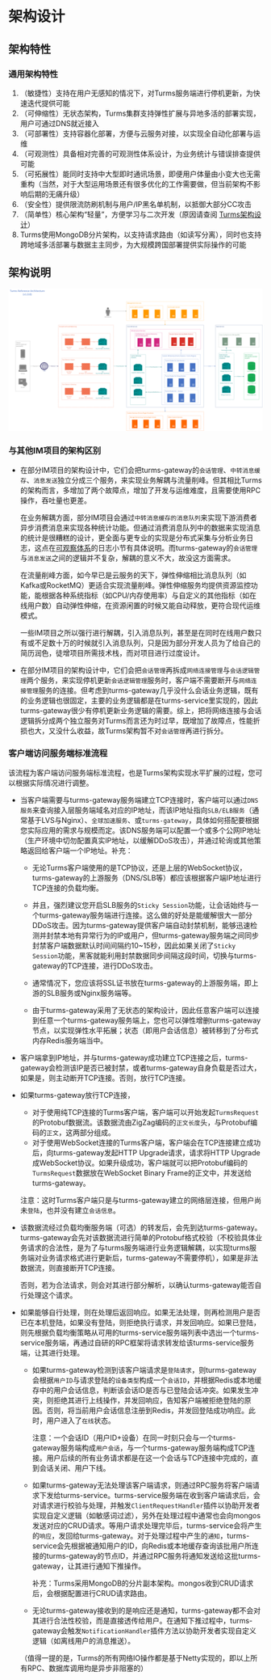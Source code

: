 # 架构设计

## 架构特性

### 通用架构特性

1. （敏捷性）支持在用户无感知的情况下，对Turms服务端进行停机更新，为快速迭代提供可能
2. （可伸缩性）无状态架构，Turms集群支持弹性扩展与异地多活的部署实现，用户可通过DNS就近接入
3. （可部署性）支持容器化部署，方便与云服务对接，以实现全自动化部署与运维
4. （可观测性）具备相对完善的可观测性体系设计，为业务统计与错误排查提供可能
5. （可拓展性）能同时支持中大型即时通讯场景，即便用户体量由小变大也无需重构（当然，对于大型运用场景还有很多优化的工作需要做，但当前架构不影响后期的无痛升级）
6. （安全性）提供限流防刷机制与用户/IP黑名单机制，以抵御大部分CC攻击
7. （简单性）核心架构“轻量”，方便学习与二次开发（原因请查阅 [Turms架构设计](https://turms-im.github.io/docs/for-developers/architecture.html)）
8. Turms使用MongoDB分片架构，以支持请求路由（如读写分离），同时也支持跨地域多活部署与数据主主同步，为大规模跨国部署提供实际操作的可能

## 架构说明

![参考架构图](https://raw.githubusercontent.com/turms-im/assets/master/turms/reference-architecture.png)

### 与其他IM项目的架构区别

* 在部分IM项目的架构设计中，它们会把turms-gateway的`会话管理`、`中转消息缓存`、`消息发送`独立分成三个服务，来实现业务解耦与流量削峰。但其相比Turms的架构而言，多增加了两个故障点，增加了开发与运维难度，且需要使用RPC操作，吞吐量也更差。

  在业务解耦方面，部分IM项目会通过`中转消息缓存的消息队列`来实现下游消费者异步消费消息来实现各种统计功能。但通过消费消息队列中的数据来实现消息的统计是很糟糕的设计，更全面与更专业的实现是分布式采集与分析业务日志，这点在[可观察体系](https://turms-im.github.io/docs/for-developers/observability.html)的日志小节有具体说明。而turms-gateway的`会话管理`与`消息发送`之间的逻辑并不复杂，解耦的意义不大，故没这方面需求。

  在流量削峰方面，如今早已是云服务的天下，弹性伸缩相比消息队列（如Kafka或RocketMQ）更适合实现流量削峰。弹性伸缩服务均提供资源监控功能，能根据各种系统指标（如CPU/内存使用率）与自定义的其他指标（如在线用户数）自动弹性伸缩，在资源闲置的时候又能自动释放，更符合现代运维模式。

  一些IM项目之所以强行进行解耦，引入消息队列，甚至是在同时在线用户数只有或不足数十万的时候就引入消息队列，只是因为部分开发人员为了给自己的简历润色，徒增项目所需技术栈，而对项目进行过度设计。

* 在部分IM项目的架构设计中，它们会把`会话管理`再拆成`网络连接管理`与`会话逻辑管理`两个服务，来实现停机更新`会话逻辑管理`服务时，客户端不需要断开与`网络连接管理`服务的连接。但考虑到turms-gateway几乎没什么会话业务逻辑，既有的业务逻辑也很固定，主要的业务逻辑都是在turms-service里实现的，因此turms-gateway很少有停机更新业务逻辑的需要。综上，把将网络连接与会话逻辑拆分成两个独立服务对Turms而言还为时过早，既增加了故障点，性能折损也大，又没什么收益，故Turms架构暂不对`会话管理`再进行拆分。

### 客户端访问服务端标准流程

该流程为客户端访问服务端标准流程，也是Turms架构实现水平扩展的过程，您可以根据实际情况进行调整。

* 当客户端需要与turms-gateway服务端建立TCP连接时，客户端可以通过`DNS服务`来查询接入层服务端域名对应的IP地址，而该IP地址指向`SLB/ELB服务`（通常基于LVS与Nginx）、`全球加速服务`、或`turms-gateway`，具体如何搭配要根据您实际应用的需求与规模而定。该DNS服务端可以配置一个或多个公网IP地址（生产环境中切勿配置真实IP地址，以缓解DDoS攻击），并通过轮询或其他策略返回给客户端一个IP地址。补充：

  * 无论Turms客户端使用的是TCP协议，还是上层的WebSocket协议，turms-gateway的上游服务（DNS/SLB等）都应该根据客户端IP地址进行TCP连接的负载均衡。

  * 并且，强烈建议您开启SLB服务的`Sticky Session`功能，让会话始终与一个turms-gateway服务端进行连接。这么做的好处是能缓解很大一部分DDoS攻击。因为turms-gateway提供客户端自动封禁机制，能够迅速检测并封禁本地有异常行为的IP或用户，但turms-gateway服务端之间同步封禁客户端数据默认时间间隔约10~15秒，因此如果关闭了`Sticky Session`功能，黑客就能利用封禁数据同步间隔这段时间，切换与turms-gateway的TCP连接，进行DDoS攻击。

  * 通常情况下，您应该将SSL证书放在turms-gateway的上游服务端，即上游的SLB服务或Nginx服务端等。

  * 由于turms-gateway采用了无状态的架构设计，因此任意客户端可以连接到任意一个turms-gateway服务端上，您也可以弹性增删turms-gateway节点，以实现弹性水平拓展；状态（即用户会话信息）被转移到了分布式内存Redis服务端当中。

* 客户端拿到IP地址，并与turms-gateway成功建立TCP连接之后，turms-gateway会检测该IP是否已被封禁，或者turms-gateway自身负载是否过大，如果是，则主动断开TCP连接。否则，放行TCP连接。

* 如果turms-gateway放行TCP连接，

  * 对于使用纯TCP连接的Turms客户端，客户端可以开始发起`TurmsRequest`的Protobuf数据流。该数据流由ZigZag编码的`正文长度`头，与Protobuf编码的`正文`，这两部分组成。
  * 对于使用WebSocket连接的Turms客户端，客户端会在TCP连接建立成功后，向turms-gateway发起HTTP Upgrade请求，请求将HTTP Upgrade成WebSocket协议。如果升级成功，客户端就可以把Protobuf编码的`TurmsRequest`数据放在WebSocket Binary Frame的正文中，并发送给turms-gateway。

  注意：这时Turms客户端只是与turms-gateway建立的网络层连接，但用户尚未`登陆`，也并没有建立`会话信息`。

* 该数据流经过负载均衡服务端（可选）的转发后，会先到达turms-gateway。turms-gateway会先对该数据流进行简单的Protobuf格式校验（不校验具体业务请求的合法性，是为了与turms服务端进行业务逻辑解耦，以实现turms服务端对业务请求格式进行更新后，turms-gateway不需要停机），如果是非法数据流，则直接断开TCP连接。

  否则，若为合法请求，则会对其进行部分解析，以确认turms-gateway能否自行处理这个请求。

* 如果能够自行处理，则在处理后返回响应。如果无法处理，则再检测用户是否已在本机登陆，如果没有登陆，则拒绝执行请求，并发回响应。如果已登陆，则先根据负载均衡策略从可用的turms-service服务端列表中选出一个turms-service服务端，再通过自研的RPC框架将请求转发给该turms-service服务端，让其进行处理。

  * 如果turms-gateway检测到该客户端请求是`登陆请求`，则turms-gateway会根据`用户ID`与请求登陆的`设备类型`构成一个`会话ID`，并根据Redis或本地缓存中的用户会话信息，判断该会话ID是否与已登陆会话冲突。如果发生冲突，则拒绝其进行上线操作，并发回响应，告知客户端被拒绝登陆的原因。否则，将当前用户会话信息注册到Redis，并发回登陆成功响应。此时，用户进入了`在线`状态。

    注意：一个会话ID（用户ID+设备）在同一时刻只会与一个turms-gateway服务端构成`用户会话`，与一个turms-gateway服务端构成TCP连接。用户后续的所有业务请求都是在这一个会话与TCP连接中完成的，直到会话关闭、用户下线。

  * 如果turms-gateway无法处理该客户端请求，则通过RPC服务将客户端请求下发给turms-service。turms-service服务端在收到客户端请求后，会对请求进行校验与处理，并触发`ClientRequestHandler`插件以协助开发者实现自定义逻辑（如敏感词过滤），另外在处理过程中通常也会向mongos发送对应的CRUD请求。等用户请求处理完毕后，turms-service会将产生的`响应`，发回给turms-gateway。对于处理过程中产生的`通知`，turms-service会先根据被通知用户的ID，向Redis或本地缓存查询该批用户所连接的turms-gateway的节点ID，并通过RPC服务将通知发送给这批turms-gateway，让其进行通知下推操作。

    补充：Turms采用MongoDB的分片副本架构。mongos收到CRUD请求后，会根据配置进行CRUD请求路由。

  * 无论turms-gateway接收到的是响应还是通知，turms-gateway都不会对其进行合法性校验，而是直接透传给用户。在通知下推过程中，turms-gateway会触发`NotificationHandler`插件方法以协助开发者实现自定义逻辑（如离线用户的消息推送）。

  （值得一提的是，Turms的所有网络IO操作都是基于Netty实现的，即以上所有RPC、数据库调用均是异步非阻塞的）
